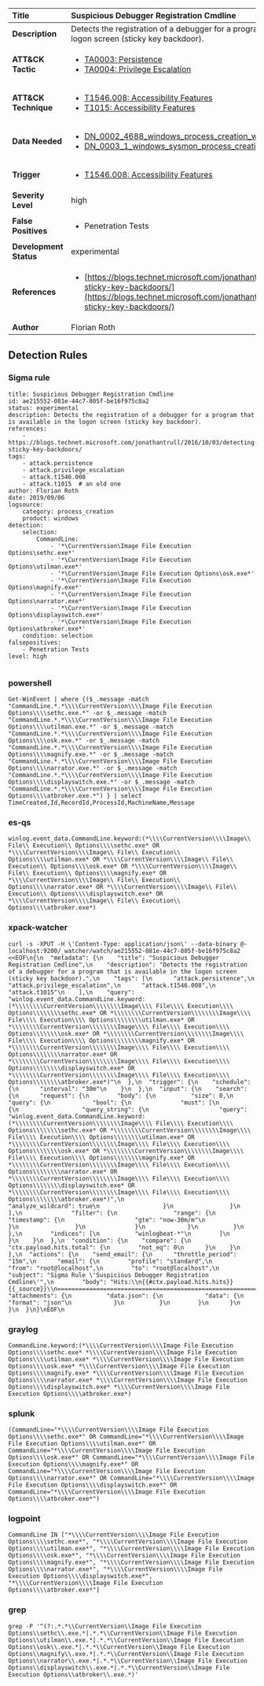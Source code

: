 | Title                    | Suspicious Debugger Registration Cmdline       |
|:-------------------------|:------------------|
| **Description**          | Detects the registration of a debugger for a program that is available in the logon screen (sticky key backdoor). |
| **ATT&amp;CK Tactic**    |  <ul><li>[TA0003: Persistence](https://attack.mitre.org/tactics/TA0003)</li><li>[TA0004: Privilege Escalation](https://attack.mitre.org/tactics/TA0004)</li></ul>  |
| **ATT&amp;CK Technique** | <ul><li>[T1546.008: Accessibility Features](https://attack.mitre.org/techniques/T1546.008)</li><li>[T1015: Accessibility Features](https://attack.mitre.org/techniques/T1015)</li></ul>  |
| **Data Needed**          | <ul><li>[DN_0002_4688_windows_process_creation_with_commandline](../Data_Needed/DN_0002_4688_windows_process_creation_with_commandline.md)</li><li>[DN_0003_1_windows_sysmon_process_creation](../Data_Needed/DN_0003_1_windows_sysmon_process_creation.md)</li></ul>  |
| **Trigger**              | <ul><li>[T1546.008: Accessibility Features](../Triggers/T1546.008.md)</li></ul>  |
| **Severity Level**       | high |
| **False Positives**      | <ul><li>Penetration Tests</li></ul>  |
| **Development Status**   | experimental |
| **References**           | <ul><li>[https://blogs.technet.microsoft.com/jonathantrull/2016/10/03/detecting-sticky-key-backdoors/](https://blogs.technet.microsoft.com/jonathantrull/2016/10/03/detecting-sticky-key-backdoors/)</li></ul>  |
| **Author**               | Florian Roth |


## Detection Rules

### Sigma rule

```
title: Suspicious Debugger Registration Cmdline
id: ae215552-081e-44c7-805f-be16f975c8a2
status: experimental
description: Detects the registration of a debugger for a program that is available in the logon screen (sticky key backdoor).
references:
    - https://blogs.technet.microsoft.com/jonathantrull/2016/10/03/detecting-sticky-key-backdoors/
tags:
    - attack.persistence
    - attack.privilege_escalation
    - attack.t1546.008
    - attack.t1015  # an old one
author: Florian Roth
date: 2019/09/06
logsource:
    category: process_creation
    product: windows
detection:
    selection:
        CommandLine:
            - '*\CurrentVersion\Image File Execution Options\sethc.exe*'
            - '*\CurrentVersion\Image File Execution Options\utilman.exe*'
            - '*\CurrentVersion\Image File Execution Options\osk.exe*'
            - '*\CurrentVersion\Image File Execution Options\magnify.exe*'
            - '*\CurrentVersion\Image File Execution Options\narrator.exe*'
            - '*\CurrentVersion\Image File Execution Options\displayswitch.exe*'
            - '*\CurrentVersion\Image File Execution Options\atbroker.exe*'
    condition: selection
falsepositives:
    - Penetration Tests
level: high


```





### powershell
    
```
Get-WinEvent | where {($_.message -match "CommandLine.*.*\\\\CurrentVersion\\\\Image File Execution Options\\\\sethc.exe.*" -or $_.message -match "CommandLine.*.*\\\\CurrentVersion\\\\Image File Execution Options\\\\utilman.exe.*" -or $_.message -match "CommandLine.*.*\\\\CurrentVersion\\\\Image File Execution Options\\\\osk.exe.*" -or $_.message -match "CommandLine.*.*\\\\CurrentVersion\\\\Image File Execution Options\\\\magnify.exe.*" -or $_.message -match "CommandLine.*.*\\\\CurrentVersion\\\\Image File Execution Options\\\\narrator.exe.*" -or $_.message -match "CommandLine.*.*\\\\CurrentVersion\\\\Image File Execution Options\\\\displayswitch.exe.*" -or $_.message -match "CommandLine.*.*\\\\CurrentVersion\\\\Image File Execution Options\\\\atbroker.exe.*") } | select TimeCreated,Id,RecordId,ProcessId,MachineName,Message
```


### es-qs
    
```
winlog.event_data.CommandLine.keyword:(*\\\\CurrentVersion\\\\Image\\ File\\ Execution\\ Options\\\\sethc.exe* OR *\\\\CurrentVersion\\\\Image\\ File\\ Execution\\ Options\\\\utilman.exe* OR *\\\\CurrentVersion\\\\Image\\ File\\ Execution\\ Options\\\\osk.exe* OR *\\\\CurrentVersion\\\\Image\\ File\\ Execution\\ Options\\\\magnify.exe* OR *\\\\CurrentVersion\\\\Image\\ File\\ Execution\\ Options\\\\narrator.exe* OR *\\\\CurrentVersion\\\\Image\\ File\\ Execution\\ Options\\\\displayswitch.exe* OR *\\\\CurrentVersion\\\\Image\\ File\\ Execution\\ Options\\\\atbroker.exe*)
```


### xpack-watcher
    
```
curl -s -XPUT -H \'Content-Type: application/json\' --data-binary @- localhost:9200/_watcher/watch/ae215552-081e-44c7-805f-be16f975c8a2 <<EOF\n{\n  "metadata": {\n    "title": "Suspicious Debugger Registration Cmdline",\n    "description": "Detects the registration of a debugger for a program that is available in the logon screen (sticky key backdoor).",\n    "tags": [\n      "attack.persistence",\n      "attack.privilege_escalation",\n      "attack.t1546.008",\n      "attack.t1015"\n    ],\n    "query": "winlog.event_data.CommandLine.keyword:(*\\\\\\\\CurrentVersion\\\\\\\\Image\\\\ File\\\\ Execution\\\\ Options\\\\\\\\sethc.exe* OR *\\\\\\\\CurrentVersion\\\\\\\\Image\\\\ File\\\\ Execution\\\\ Options\\\\\\\\utilman.exe* OR *\\\\\\\\CurrentVersion\\\\\\\\Image\\\\ File\\\\ Execution\\\\ Options\\\\\\\\osk.exe* OR *\\\\\\\\CurrentVersion\\\\\\\\Image\\\\ File\\\\ Execution\\\\ Options\\\\\\\\magnify.exe* OR *\\\\\\\\CurrentVersion\\\\\\\\Image\\\\ File\\\\ Execution\\\\ Options\\\\\\\\narrator.exe* OR *\\\\\\\\CurrentVersion\\\\\\\\Image\\\\ File\\\\ Execution\\\\ Options\\\\\\\\displayswitch.exe* OR *\\\\\\\\CurrentVersion\\\\\\\\Image\\\\ File\\\\ Execution\\\\ Options\\\\\\\\atbroker.exe*)"\n  },\n  "trigger": {\n    "schedule": {\n      "interval": "30m"\n    }\n  },\n  "input": {\n    "search": {\n      "request": {\n        "body": {\n          "size": 0,\n          "query": {\n            "bool": {\n              "must": [\n                {\n                  "query_string": {\n                    "query": "winlog.event_data.CommandLine.keyword:(*\\\\\\\\CurrentVersion\\\\\\\\Image\\\\ File\\\\ Execution\\\\ Options\\\\\\\\sethc.exe* OR *\\\\\\\\CurrentVersion\\\\\\\\Image\\\\ File\\\\ Execution\\\\ Options\\\\\\\\utilman.exe* OR *\\\\\\\\CurrentVersion\\\\\\\\Image\\\\ File\\\\ Execution\\\\ Options\\\\\\\\osk.exe* OR *\\\\\\\\CurrentVersion\\\\\\\\Image\\\\ File\\\\ Execution\\\\ Options\\\\\\\\magnify.exe* OR *\\\\\\\\CurrentVersion\\\\\\\\Image\\\\ File\\\\ Execution\\\\ Options\\\\\\\\narrator.exe* OR *\\\\\\\\CurrentVersion\\\\\\\\Image\\\\ File\\\\ Execution\\\\ Options\\\\\\\\displayswitch.exe* OR *\\\\\\\\CurrentVersion\\\\\\\\Image\\\\ File\\\\ Execution\\\\ Options\\\\\\\\atbroker.exe*)",\n                    "analyze_wildcard": true\n                  }\n                }\n              ],\n              "filter": {\n                "range": {\n                  "timestamp": {\n                    "gte": "now-30m/m"\n                  }\n                }\n              }\n            }\n          }\n        },\n        "indices": [\n          "winlogbeat-*"\n        ]\n      }\n    }\n  },\n  "condition": {\n    "compare": {\n      "ctx.payload.hits.total": {\n        "not_eq": 0\n      }\n    }\n  },\n  "actions": {\n    "send_email": {\n      "throttle_period": "15m",\n      "email": {\n        "profile": "standard",\n        "from": "root@localhost",\n        "to": "root@localhost",\n        "subject": "Sigma Rule \'Suspicious Debugger Registration Cmdline\'",\n        "body": "Hits:\\n{{#ctx.payload.hits.hits}}{{_source}}\\n================================================================================\\n{{/ctx.payload.hits.hits}}",\n        "attachments": {\n          "data.json": {\n            "data": {\n              "format": "json"\n            }\n          }\n        }\n      }\n    }\n  }\n}\nEOF\n
```


### graylog
    
```
CommandLine.keyword:(*\\\\CurrentVersion\\\\Image File Execution Options\\\\sethc.exe* *\\\\CurrentVersion\\\\Image File Execution Options\\\\utilman.exe* *\\\\CurrentVersion\\\\Image File Execution Options\\\\osk.exe* *\\\\CurrentVersion\\\\Image File Execution Options\\\\magnify.exe* *\\\\CurrentVersion\\\\Image File Execution Options\\\\narrator.exe* *\\\\CurrentVersion\\\\Image File Execution Options\\\\displayswitch.exe* *\\\\CurrentVersion\\\\Image File Execution Options\\\\atbroker.exe*)
```


### splunk
    
```
(CommandLine="*\\\\CurrentVersion\\\\Image File Execution Options\\\\sethc.exe*" OR CommandLine="*\\\\CurrentVersion\\\\Image File Execution Options\\\\utilman.exe*" OR CommandLine="*\\\\CurrentVersion\\\\Image File Execution Options\\\\osk.exe*" OR CommandLine="*\\\\CurrentVersion\\\\Image File Execution Options\\\\magnify.exe*" OR CommandLine="*\\\\CurrentVersion\\\\Image File Execution Options\\\\narrator.exe*" OR CommandLine="*\\\\CurrentVersion\\\\Image File Execution Options\\\\displayswitch.exe*" OR CommandLine="*\\\\CurrentVersion\\\\Image File Execution Options\\\\atbroker.exe*")
```


### logpoint
    
```
CommandLine IN ["*\\\\CurrentVersion\\\\Image File Execution Options\\\\sethc.exe*", "*\\\\CurrentVersion\\\\Image File Execution Options\\\\utilman.exe*", "*\\\\CurrentVersion\\\\Image File Execution Options\\\\osk.exe*", "*\\\\CurrentVersion\\\\Image File Execution Options\\\\magnify.exe*", "*\\\\CurrentVersion\\\\Image File Execution Options\\\\narrator.exe*", "*\\\\CurrentVersion\\\\Image File Execution Options\\\\displayswitch.exe*", "*\\\\CurrentVersion\\\\Image File Execution Options\\\\atbroker.exe*"]
```


### grep
    
```
grep -P '^(?:.*.*\\CurrentVersion\\Image File Execution Options\\sethc\\.exe.*|.*.*\\CurrentVersion\\Image File Execution Options\\utilman\\.exe.*|.*.*\\CurrentVersion\\Image File Execution Options\\osk\\.exe.*|.*.*\\CurrentVersion\\Image File Execution Options\\magnify\\.exe.*|.*.*\\CurrentVersion\\Image File Execution Options\\narrator\\.exe.*|.*.*\\CurrentVersion\\Image File Execution Options\\displayswitch\\.exe.*|.*.*\\CurrentVersion\\Image File Execution Options\\atbroker\\.exe.*)'
```



